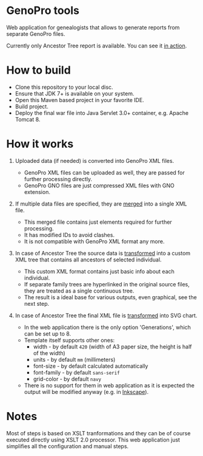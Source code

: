 GenoPro tools
=============

Web application for genealogists that allows to generate reports from separate GenoPro files. 

Currently only Ancestor Tree report is available. You can see it [in action](http://drifted.in/genopro-tools-app/).

How to build
============
  * Clone this repository to your local disc.
  * Ensure that JDK 7+ is available on your system.
  * Open this Maven based project in your favorite IDE.
  * Build project.
  * Deploy the final war file into Java Servlet 3.0+ container, e.g. Apache Tomcat 8.

How it works
============
  1. Uploaded data (if needed) is converted into GenoPro XML files.
     * GenoPro XML files can be uploaded as well, they are passed for further processing directly.
     * GenoPro GNO files are just compressed XML files with GNO extension.

  2. If multiple data files are specified, they are [merged](src/main/resources/in/drifted/tools/genopro/templates/merge.xsl) into a single XML file.
     * This merged file contains just elements required for further processing.
     * It has modified IDs to avoid clashes.
     * It is not compatible with GenoPro XML format any more.

  3. In case of Ancestor Tree the source data is [transformed](src/main/resources/in/drifted/tools/genopro/templates/ancestor-tree.xsl) into a custom XML tree that contains all ancestors of selected individual.
     * This custom XML format contains just basic info about each individual.
     * If separate family trees are hyperlinked in the original source files, they are treated as a single continuous tree.
     * The result is a ideal base for various outputs, even graphical, see the next step.

  4. In case of Ancestor Tree the final XML file is [transformed](src/main/resources/in/drifted/tools/genopro/templates/svg.xsl) into SVG chart.
     * In the web application there is the only option 'Generations', which can be set up to 8.
     * Template itself supports other ones:
         * width - by default `420` (width of A3 paper size, the height is half of the width)
         * units - by default `mm` (millimeters)
         * font-size - by default calculated automatically
         * font-family - by default `sans-serif`
         * grid-color - by default `navy`
     * There is no support for them in web application as it is expected the output will be modified anyway (e.g. in [Inkscape](https://inkscape.org/)).

Notes
=====
Most of steps is based on XSLT tranformations and they can be of course executed directly using XSLT 2.0 processor. 
This web application just simplifies all the configuration and manual steps.